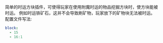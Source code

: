 简单的时运方块插件，可使得玩家在使用附魔时运的物品挖掘方块时，使方块能被时运。
例如时运铁矿石，这并不会导致刷矿物，玩家放下的矿物块无法被时运。
配置文件写法:
```yaml
block:
  - 15
  - 16:1
```
